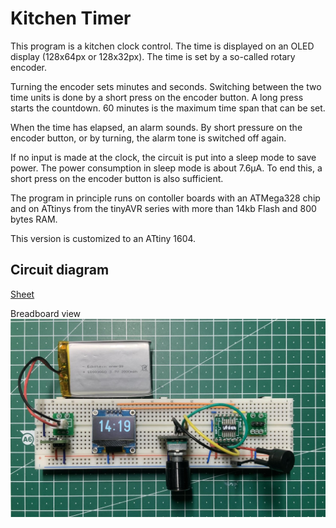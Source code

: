 # Kitchen Timer

This program is a kitchen clock control. The time is displayed on an OLED display (128x64px or 128x32px). The time is set by a so-called rotary encoder.

Turning the encoder sets minutes and seconds. Switching between the two time units is done by a short press on the encoder button. A long press starts the countdown. 60 minutes is the maximum time span that can be set.

When the time has elapsed, an alarm sounds. By short pressure on the encoder button, or by turning, the alarm tone is switched off again. 

If no input is made at the clock, the circuit is put into a sleep mode to save power. The power consumption in sleep mode is about 7.6µA. To end this, a short press on the encoder button is also sufficient.

The program in principle runs on contoller boards with an ATMega328 chip and on ATtinys from the tinyAVR series with more than 14kb Flash and 800 bytes RAM.

This version is customized to an ATtiny 1604.

## Circuit diagram

[Sheet](https://github.com/DoImant/Arduino-Kitchen-Clock/blob/main/docu/kitchen_clock.pdf)

Breadboard view\
![breadboard circuit](https://github.com/DoImant/Arduino-Kitchen-Clock/blob/main/docu/kitchen_clock.jpg?raw=true)